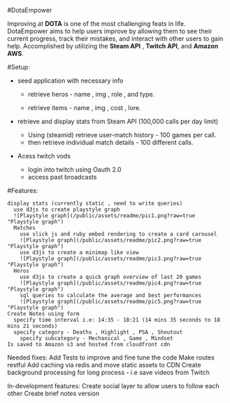 #DotaEmpower



Improving at **DOTA** is one of the most challenging feats in life. DotaEmpower aims to help users improve by allowing them to see their current progress, track their mistakes, and interact with other users to gain help. Accomplished by utilizing the **Steam API** , **Twitch API**, and **Amazon AWS**.  

#Setup: 
* seed application with necessary info
    * retrieve heros - name , img , role , and type.<br>

    * retrieve items - name , img , cost , lore.<br>
  

* retrieve and display stats from Steam API (100,000 calls per day limit)<br>
    * Using (steamid) retrieve user-match history - 100 games per call.<br>
    * then retrieve individual match details - 100 different calls. 

* Acess twitch vods
    * login into twitch using Oauth 2.0 
    * access past broadcasts

<!--         ```HTTParty.get("https://api.steampowered.com/IDOTA2Match_570/GetMatchHistory/V001/?key=" + Rails.application.secrets.steam_api_key +  "&account_id=" + actual_user.steam_id)``` 
  ```fo.write open("http://cdn.dota2.com/apps/dota2/images/heroes/" + hero['name'] + "_full.png").read``` 
```fo.write open("http://cdn.dota2.com/apps/dota2/images/items/" + a).read```
-->
    
<!--          ```@recent_matches['result']['matches'].each do |game|
         begin
          @match_in_arr = game['match_id'].to_s
          @match = HTTParty.get('https://api.steampowered.com/IDOTA2Match_570/GetMatchDetails/V001/?match_id=' + @match_in_arr + '&key=' + Rails.application.secrets.steam_api_key)``` -->

#Features:


    display stats (currently static , need to write queries)
      use d3js to create playstyle graph
      ![Playstyle graph](/public/assets/readme/pic1.png?raw=true "Playstyle graph")        
      Matches
        use slick js and ruby embed rendering to create a card carousel
        ![Playstyle graph](/public/assets/readme/pic2.png?raw=true "Playstyle graph")        
        use d3js to create a minimap like view
        ![Playstyle graph](/public/assets/readme/pic3.png?raw=true "Playstyle graph")        
      Heros
        use d3js to create a quick graph overview of last 20 games
        ![Playstyle graph](/public/assets/readme/pic4.png?raw=true "Playstyle graph")        
        sql queries to calculate the average and best performances
        ![Playstyle graph](/public/assets/readme/pic5.png?raw=true "Playstyle graph")        
    Create Notes using form
      specify time interval i.e: 14:35 - 18:21 (14 mins 35 seconds to 18 mins 21 seconds)
      specify category - Deaths , Highlight , PSA , Shoutout
        specify subcategory - Mechanical , Game , Mindset
    Is saved to Amazon s3 and hosted from cloudfront cdn


Needed fixes:
  Add Tests to improve and fine tune the code
  Make routes restful
  Add caching via redis and move static assets to CDN
  Create background processing for long process - i.e save videos from Twitch

In-development features:
  Create social layer to allow users to follow each other
  Create brief notes version

